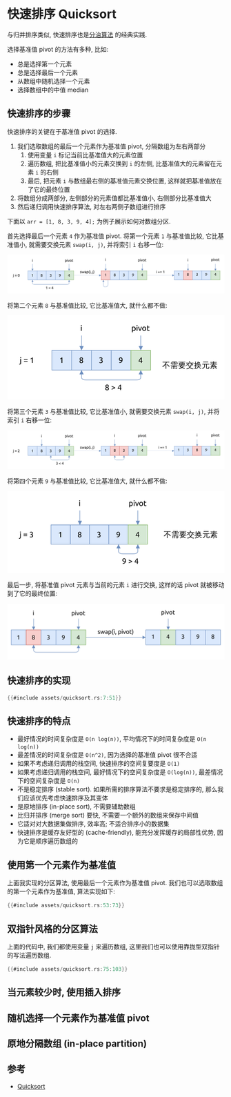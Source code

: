 # 快速排序 Quicksort

与归并排序类似, 快速排序也是[分治算法](../divide-and-conquer/index.md) 的经典实践.

选择基准值 pivot 的方法有多种, 比如:

- 总是选择第一个元素
- 总是选择最后一个元素
- 从数组中随机选择一个元素
- 选择数组中的中值 median

## 快速排序的步骤

快速排序的关键在于基准值 pivot 的选择.

1. 我们选取数组的最后一个元素作为基准值 pivot, 分隔数组为左右两部分
    1. 使用变量 `i` 标记当前比基准值大的元素位置
    2. 遍历数组, 把比基准值小的元素交换到 `i` 的左侧, 比基准值大的元素留在元素 `i` 的右侧
    3. 最后, 把元素 `i` 与数组最右侧的基准值元素交换位置, 这样就把基准值放在了它的最终位置
2. 将数组分成两部分, 左侧部分的元素值都比基准值小, 右侧部分比基准值大
3. 然后递归调用快速排序算法, 对左右两侧子数组进行排序

下面以 `arr = [1, 8, 3, 9, 4];` 为例子展示如何对数组分区.

首先选择最后一个元素 `4` 作为基准值 pivot.
将第一个元素 `1` 与基准值比较, 它比基准值小, 就需要交换元素 `swap(i, j)`, 并将索引 `i` 右移一位:

![quicksort partition pass1](assets/quicksort-partition-pass1.svg)

将第二个元素 `8` 与基准值比较, 它比基准值大, 就什么都不做:

![quicksort partition pass2](assets/quicksort-partition-pass2.svg)

将第三个元素 `3` 与基准值比较, 它比基准值小, 就需要交换元素 `swap(i, j)`, 并将索引 `i` 右移一位:

![quicksort partition pass3](assets/quicksort-partition-pass3.svg)

将第四个元素 `9` 与基准值比较, 它比基准值大, 就什么都不做:

![quicksort partition pass4](assets/quicksort-partition-pass4.svg)

最后一步, 将基准值 pivot 元素与当前的元素 `i` 进行交换, 这样的话 pivot 就被移动到了它的最终位置:

![quicksort partition pass5](assets/quicksort-partition-pass5.svg)

## 快速排序的实现

```rust
{{#include assets/quicksort.rs:7:51}}
```

## 快速排序的特点

- 最好情况的时间复杂度是 `O(n log(n))`, 平均情况下的时间复杂度是 `O(n log(n))`
- 最差情况的时间复杂度是 `O(n^2)`, 因为选择的基准值 pivot 很不合适
- 如果不考虑递归调用的栈空间, 快速排序的空间复要度是 `O(1)`
- 如果考虑递归调用的栈空间, 最好情况下的空间复杂度是 `O(log(n))`, 最差情况下的空间复杂度是 `O(n)`
- 不是稳定排序 (stable sort). 如果所需的排序算法不要求是稳定排序的, 那么我们应该优先考虑快速排序及其变体
- 是原地排序 (in-place sort), 不需要辅助数组
- 比归并排序 (merge sort) 要快, 不需要一个额外的数组来保存中间值
- 它适对对大数据集做排序, 效率高; 不适合排序小的数据集
- 快速排序是缓存友好型的 (cache-friendly), 能充分发挥缓存的局部性优势, 因为它是顺序遍历数组的

## 使用第一个元素作为基准值

上面我实现的分区算法, 使用最后一个元素作为基准值 pivot.
我们也可以选取数组的第一个元素作为基准值, 算法实现如下:

```rust
{{#include assets/quicksort.rs:53:73}}
```

## 双指针风格的分区算法

上面的代码中, 我们都使用变量 `j` 来遍历数组, 这里我们也可以使用靠拢型双指针的写法遍历数组.

```rust
{{#include assets/quicksort.rs:75:103}}
```

## 当元素较少时, 使用插入排序

## 随机选择一个元素作为基准值 pivot

## 原地分隔数组 (in-place partition)

## 参考

- [Quicksort](https://en.wikipedia.org/wiki/Quicksort)